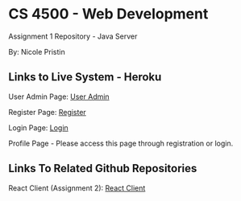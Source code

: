 # CS 4500 - Web Development
Assignment 1 Repository - Java Server

By: Nicole Pristin

## Links to Live System - Heroku
User Admin Page: [User Admin](https://cs4550-java-server-npristin.herokuapp.com/jquery/components/admin/user-admin.template.client.html)

Register Page: [Register](https://cs4550-java-server-npristin.herokuapp.com/jquery/components/register/register.template.client.html)

Login Page: [Login](https://cs4550-java-server-npristin.herokuapp.com/jquery/components/login/login.template.client.html)

Profile Page - Please access this page through registration or login.

## Links To Related Github Repositories
React Client (Assignment 2): [React Client](https://github.com/npristin/cs4550-java-react-npristin)
